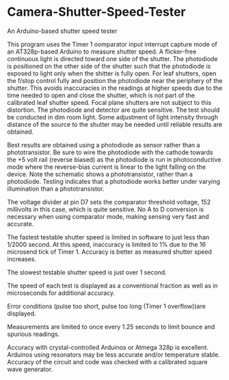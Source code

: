 # Camera-Shutter-Speed-Tester
An Arduino-based shutter speed tester

This program uses the Timer 1 oomparator input interrupt capture mode of an AT328p-based Arduino to measure shutter speed.
A flicker-free continuous light is directed toward one side of the shutter.
The photodiode is positioned on the other side of the shutter such that the photodiode is
exposed to light only when the shitter is fully open. For leaf shutters, open the f/stop
control fully and position the photodiode near the periphery of the shutter. This avoids inaccuracies
in the readings at higher speeds due to the time needed to open and close the shutter, which is not part of the 
calibrated leaf shutter speed. Focal plane shutters are not subject to this distortion.
The photodiode and detector are quite sensitive. The test should be conducted in dim room light. Some
adjustment of light intensity through distance of the source to the shutter may be needed until reliable
results are obtained.

Best results are obtained using a photodiode as sensor rather than a phototransistor. Be sure to wire the photodiode
with the cathode towards the +5 volt rail (reverse biased) as the photodiode is run in photoconductive mode where the reverse-bias current
is linear to the light falling on the device. Note the schematic shows a phototransistor, rather than a photodiode. Testing 
indicates that a photodiode works better under varying illumination than a phototransistor.

The voltage divider at pin D7 sets the comparator threshold voltage, 152 millivolts in this case, which is quite sensitive. No A to D conversion
is necessary when using comparator mode, making sensing very fast and accurate.

The fastest testable shutter speed is limited in software to just less than 1/2000 second. At this speed, inaccuracy is limited to 1% due to
the 16 microsend tick of Timer 1. Accuracy is better as measured shutter speed increases.

The slowest testable shutter speed is just over 1 second.

The speed of each test is displayed as a conventional fraction as well as in microseconds for additional accuracy.

Error conditions (pulse too short, pulse too long (Timer 1 overflow))are displayed.

Measurements are limited to once every 1.25 seconds to limit bounce and spurious readings.

Accuracy with crystal-controlled Arduinos or Atmega 328p is excellent. Arduinos using resonators may be less accurate
and/or temperature stable. Accuracy of the circuit and code was checked with a calibrated square wave generator.
